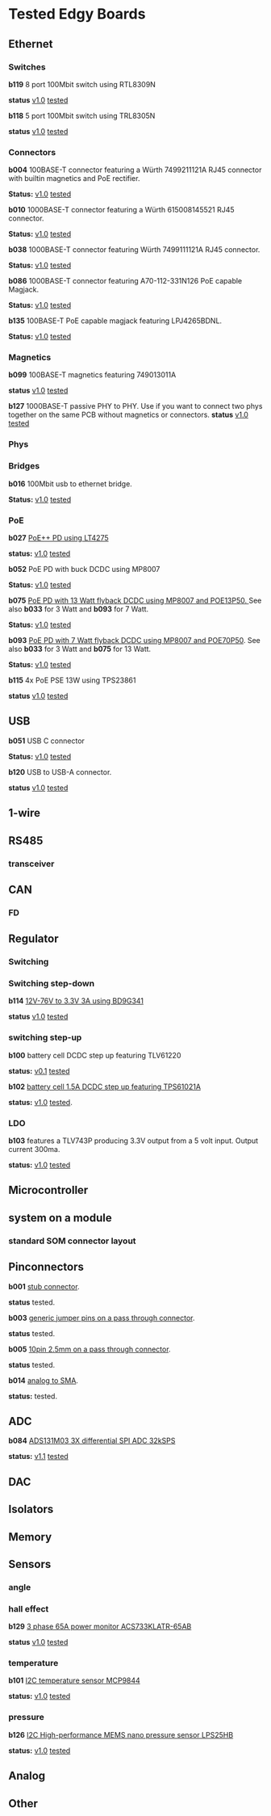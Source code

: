 # Tested Edgy Boards
## Ethernet
### Switches 

**b119** 8 port 100Mbit switch using RTL8309N

**status** [v1.0](https://github.com/skunkforce/b119_8_port_100BASE-T_switch_RTL8309N/releases/tag/v1.0) [tested](https://github.com/skunkforce/b119_8_port_100BASE-T_switch_RTL8309N/blob/master/TESTS.md)

**b118** 5 port 100Mbit switch using TRL8305N

**status** [v1.0](https://github.com/skunkforce/b118_5_port_100BASE-T_switch_RTL8305N/releases/tag/v1.0rc) [tested](https://github.com/skunkforce/b118_5_port_100BASE-T_switch_RTL8305N/blob/master/TESTS.md)

### Connectors

**b004** 100BASE-T connector featuring a Würth 7499211121A RJ45 connector with builtin magnetics and PoE rectifier.

**Status:** [v1.0](https://github.com/skunkforce/b004_ethernet_to_019_100BASE-T_and_rectified_PoE/releases/tag/v1.0rc) [tested](https://github.com/skunkforce/b004_ethernet_to_019_100BASE-T_and_rectified_PoE/blob/master/TESTS.md)

**b010** 1000BASE-T connector featuring a Würth 615008145521 RJ45 connector.

**Status:** [v1.0](https://github.com/skunkforce/b010_ethernet_009_to_RJ45_615008145521/releases/tag/v1.0rc) [tested](https://github.com/skunkforce/b010_ethernet_009_to_RJ45_615008145521/blob/master/TESTS.md)

**b038** 1000BASE-T connector featuring Würth 7499111121A RJ45 connector.

**Status:** [v1.0](https://github.com/skunkforce/b038_gigabit_RJ45_7499111121A/releases/tag/v1.0rc) [tested](https://github.com/skunkforce/b038_gigabit_RJ45_7499111121A/blob/master/TESTS.md)

**b086** 1000BASE-T connector featuring A70-112-331N126 PoE capable Magjack.

**Status:** [v1.0](https://github.com/skunkforce/b086_magjack_1000BASE-T_PoE-_A70-112-331N126/releases/tag/v1.0rc) [tested](https://github.com/skunkforce/b086_magjack_1000BASE-T_PoE-_A70-112-331N126/blob/master/TESTS.md)

**b135** 100BASE-T PoE capable magjack featuring LPJ4265BDNL.

**Status:** [v1.0](https://github.com/skunkforce/b135_019_to_magjack_100BASE-T_PoE_LPJ4265BDNL/releases/tag/v1.0) [tested](https://github.com/skunkforce/b135_019_to_magjack_100BASE-T_PoE_LPJ4265BDNL/blob/master/TESTS.md)

### Magnetics

**b099** 100BASE-T magnetics featuring 749013011A

**status** [v1.0](https://github.com/skunkforce/b099_100BASE-T_magnetics_749013011A/releases/tag/v1.0rc) [tested](https://github.com/skunkforce/b099_100BASE-T_magnetics_749013011A/blob/master/TESTS.md)

**b127** 1000BASE-T passive PHY to PHY. Use if you want to connect two phys together on the same PCB without magnetics or connectors.
**status** [v1.0](https://github.com/skunkforce/b127_009_to_009_phy_to_phy/releases/tag/v1.0) [tested](https://github.com/skunkforce/b127_009_to_009_phy_to_phy/blob/master/TESTS.md)

### Phys

### Bridges

**b016** 100Mbit usb to ethernet bridge.

**Status:** [v1.0](https://github.com/skunkforce/b016_008_USB_to_009_ethernet_LAN9500A/releases/tag/v1.0) [tested](https://github.com/skunkforce/b016_008_USB_to_009_ethernet_LAN9500A/blob/master/TESTS.md)

### PoE

**b027** [PoE++ PD using LT4275](https://github.com/skunkforce/b027_PoE_PD_LT4275)

**status:** [v1.0](https://github.com/skunkforce/b027_PoE_PD_LT4275/releases/tag/v1.0) [tested](https://github.com/skunkforce/b027_PoE_PD_LT4275/blob/master/TESTS.md)

**b052** PoE PD with buck DCDC using MP8007

**Status:** [v1.0](https://github.com/skunkforce/b052_PoE_PD_with_buck_DCDC_MP8007/releases/tag/v1.0rc) [tested](https://github.com/skunkforce/b052_PoE_PD_with_buck_DCDC_MP8007/blob/master/TESTS.md)

**b075** [PoE PD with 13 Watt flyback DCDC using MP8007 and POE13P50. ](https://github.com/skunkforce/b075_PoE_PD_DCDC_5V_13W_isolated_flyback_MP8007)
See also **b033** for 3 Watt and **b093** for 7 Watt.

**Status:** [v1.0](https://github.com/skunkforce/b075_PoE_PD_DCDC_5V_13W_isolated_flyback_MP8007/releases/tag/v1.0) [tested](https://github.com/skunkforce/b075_PoE_PD_DCDC_5V_13W_isolated_flyback_MP8007/blob/master/TESTS.md)

**b093** [PoE PD with 7 Watt flyback DCDC using MP8007 and POE70P50](https://github.com/skunkforce/b093_PoE_PD_DCDC_isolated_flyback_MP8007). 
See also **b033** for 3 Watt and **b075** for 13 Watt.

**Status:** [v1.0](https://github.com/skunkforce/b093_PoE_PD_DCDC_isolated_flyback_MP8007/releases/tag/v1.0) [tested](https://github.com/skunkforce/b093_PoE_PD_DCDC_isolated_flyback_MP8007/blob/master/TESTS.md)

**b115** 4x PoE PSE 13W using TPS23861

**status** [v1.0](https://github.com/skunkforce/b115_4x_PoE_PSE_13W_TPS23861/releases/tag/v1.0) [tested](https://github.com/skunkforce/b115_4x_PoE_PSE_13W_TPS23861/blob/master/TESTS.md)

## USB

**b051** USB C connector

**Status:** [v1.0](https://github.com/skunkforce/b051_008_to_USB_C_USB4105-GF-A/releases/tag/v1.0rc) [tested](https://github.com/skunkforce/b051_008_to_USB_C_USB4105-GF-A/blob/master/TESTS.md)

**b120** USB to USB-A connector.

**status** [v1.0](https://github.com/skunkforce/b120_008_USB_to_USB-A_GSB12121/releases/tag/v1.0rc) [tested](https://github.com/skunkforce/b120_008_USB_to_USB-A_GSB12121/blob/master/TESTS.md)

## 1-wire

## RS485
### transceiver

## CAN

### FD

## Regulator
### Switching
### Switching step-down

**b114** [12V-76V to 3.3V 3A using BD9G341](https://github.com/skunkforce/b114_dcdc_step_down_12V-76V_in_3.3V_3A_out_BD9G341)

**status** [v1.0](https://github.com/skunkforce/b114_dcdc_step_down_12V-76V_in_3.3V_3A_out_BD9G341/releases/tag/v1.0) [tested](https://github.com/skunkforce/b114_dcdc_step_down_12V-76V_in_3.3V_3A_out_BD9G341/blob/master/TESTS.md)

### switching step-up
**b100** battery cell DCDC step up featuring TLV61220

**status:** [v0.1](https://github.com/skunkforce/b100_dcdc-step-up-TLV61220/releases/tag/v0.1) [tested](https://github.com/skunkforce/b100_dcdc-step-up-TLV61220/blob/master/TESTS.md)

**b102** [battery cell 1.5A DCDC step up featuring TPS61021A](https://github.com/skunkforce/b102_dcdc_stepup_TPS61021A)

**status:** [v1.0](https://github.com/skunkforce/b102_dcdc_stepup_TPS61021A/releases/tag/v1.0) [tested](https://github.com/skunkforce/b102_dcdc_stepup_TPS61021A/blob/master/TESTS.md).

### LDO

**b103** features a TLV743P producing 3.3V output from a 5 volt input. 
Output current 300ma.

**status:** [v1.0](https://github.com/skunkforce/b103_5v_to_3.3v_300mA_LDO_TLV743P/releases/tag/v1.0rc) [tested](https://github.com/skunkforce/b103_5v_to_3.3v_300mA_LDO_TLV743P/blob/master/TESTS.md)

## Microcontroller

## system on a module
### standard SOM connector layout

## Pinconnectors
**b001** [stub connector](https://github.com/skunkforce/b001_stub_connector).

**status** tested.

**b003** [generic jumper pins on a pass through connector](https://github.com/skunkforce/b003_jumpers).

**status** tested.

**b005** [10pin 2.5mm on a pass through connector](https://github.com/skunkforce/b005_pass_through_10_pin_2.54mm).

**status** tested.

**b014** [analog to SMA](https://github.com/skunkforce/b014_analog_to_SMA).

**status:** tested. 

## ADC
**b084** [ADS131M03 3X differential SPI ADC 32kSPS](https://github.com/skunkforce/b084_3x_diff_ADC_ADS131M03)

**status:** [v1.1](https://github.com/skunkforce/b084_3x_diff_ADC_ADS131M03/releases/tag/v1.1rc) [tested](https://github.com/skunkforce/b084_3x_diff_ADC_ADS131M03/blob/master/TESTS.md)

## DAC

## Isolators

## Memory

## Sensors
### angle

### hall effect
**b129** [3 phase 65A power monitor ACS733KLATR-65AB](https://github.com/skunkforce/b129_65A_hall_effect_ACS733KLATR-65AB)

**status** [v1.0](https://github.com/skunkforce/b129_65A_hall_effect_ACS733KLATR-65AB/releases/tag/v1.0rc) [tested](https://github.com/skunkforce/b129_65A_hall_effect_ACS733KLATR-65AB/blob/master/TESTS.md)

### temperature
**b101** [I2C temperature sensor MCP9844](https://github.com/skunkforce/b101_I2C_temperature_sensor_MCP9844)

**status:** [v1.0](https://github.com/skunkforce/b101_I2C_temperature_sensor_MCP9844/releases/tag/v1.0rc) [tested](https://github.com/skunkforce/b101_I2C_temperature_sensor_MCP9844/blob/master/TESTS.md)

### pressure
**b126** [I2C High-performance MEMS nano pressure sensor LPS25HB](https://github.com/skunkforce/b126_High-performance_MEMS_nano_pressure_sensor_LPS25HB)

**status:** [v1.0](https://github.com/skunkforce/b126_High-performance_MEMS_nano_pressure_sensor_LPS25HB/releases/tag/v1.0) [tested](https://github.com/skunkforce/b126_High-performance_MEMS_nano_pressure_sensor_LPS25HB/blob/master/TESTS.md)

## Analog

## Other
